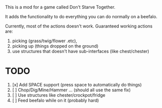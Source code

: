 This is a mod for a game called Don't Starve Together.

It adds the functionality to do everything you can do normally on a beefalo.

Currently, most of the actions doesn't work. Guaranteed working actions are:
1. picking (grass/twig/flower .etc), 
2. picking up (things dropped on the ground)
3. use structures that doesn't have sub-interfaces (like chest/chester)

# TODO 
1. [x] Add SPACE support (press space to automatically do things)
2. [ ] Chop/Dig/Mine/Hammer ... (should all use the same fix)
3. [ ] Use structures like chester/crockpot/fridge
4. [ ] Feed beefalo while on it (probably hard)
